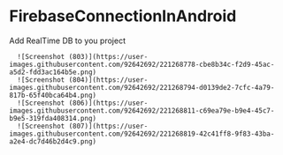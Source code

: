 # FirebaseConnectionInAndroid
Add RealTime DB to you project

      ![Screenshot (803)](https://user-images.githubusercontent.com/92642692/221268778-cbe8b34c-f2d9-45ac-a5d2-fdd3ac164b5e.png)
      ![Screenshot (804)](https://user-images.githubusercontent.com/92642692/221268794-d0139de2-7cfc-4a79-817b-65f40bca64b4.png)
      ![Screenshot (806)](https://user-images.githubusercontent.com/92642692/221268811-c69ea79e-b9e4-45c7-b9e5-319fda408314.png)
      ![Screenshot (807)](https://user-images.githubusercontent.com/92642692/221268819-42c41ff8-9f83-43ba-a2e4-dc7d46b2d4c9.png)
